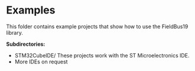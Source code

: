 # Examples

This folder contains example projects that show how to use the FieldBus19 library.

**Subdirectories:**
* STM32CubeIDE/     These projects work with the ST Microelectronics IDE.
* More IDEs on request
